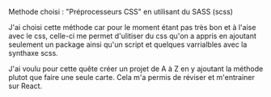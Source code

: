 Methode choisi : "Préprocesseurs CSS" en utilisant du SASS (scss)

J'ai choisi cette méthode car pour le moment étant pas très bon et à l'aise avec le css, celle-ci me permet d'ulitiser du css qu'on a appris en ajoutant seulement un package ainsi qu'un script et quelques varrialbles avec la synthaxe scss. 

J'ai voulu pour cette quête créer un projet de A à Z en y ajoutant la méthode plutot que faire une seule carte. 
Cela m'a permis de réviser et m'entrainer sur React.